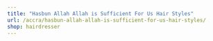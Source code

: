 ```yaml
---
title: "Hasbun Allah Allah is Sufficient For Us Hair Styles"
url: /accra/hasbun-allah-allah-is-sufficient-for-us-hair-styles/
shop: hairdresser
---
```


